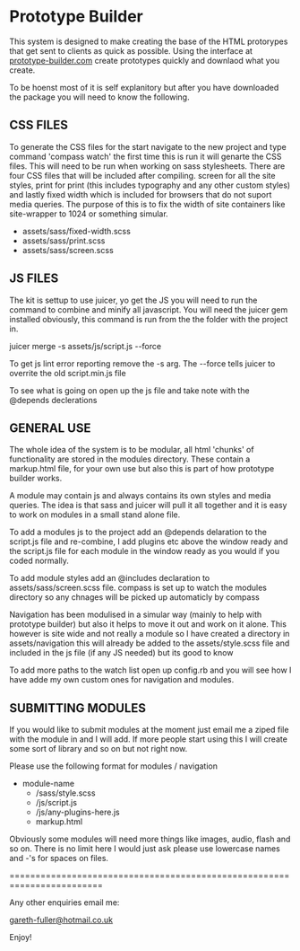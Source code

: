 # Prototype Builder

This system is designed to make creating the base of the HTML protorypes that get sent to clients
as quick as possible. Using the interface at [prototype-builder.com](http://prototype-builder.com) create prototypes quickly and downlaod 
what you create.

To be hoenst most of it is self explanitory but after you have downloaded the package you will need
to know the following.


## CSS FILES

To generate the CSS files for the start navigate to the new project and type command 'compass watch' the first time this is run it will
genarte the CSS files. This will need to be run when working on sass stylesheets. There are four CSS files that will be included
after compiling. screen for all the site styles, print for print (this includes typography and any other custom styles) and lastly fixed
width which is included for browsers that do not suport media queries. The purpose of this is to fix the width of site containers like
site-wrapper to 1024 or something simular.

* assets/sass/fixed-width.scss
* assets/sass/print.scss
* assets/sass/screen.scss

## JS FILES

The kit is settup to use juicer, yo get the JS you will need to run the command to combine and minify
all javascript. You will need the juicer gem installed obviously, this command is run from the the folder
with the project in.

juicer merge -s assets/js/script.js --force

To get js lint error reporting remove the -s arg.
The --force tells juicer to overrite the old script.min.js file

To see what is going on open up the js file and take note with the @depends declerations



## GENERAL USE

The whole idea of the system is to be modular, all html 'chunks' of functionality are stored in
the modules directory. These contain a markup.html file, for your own use but also this is part of how
prototype builder works.

A module may contain js and always contains its own styles and media queries. The idea is that sass and juicer
will pull it all together and it is easy to work on modules in a small stand alone file.

To add a modules js to the project add an @depends delaration to the script.js file and re-combine, I add plugins etc
above the window ready and the script.js file for each module in the window ready as you would if you coded normally.

To add module styles add an @includes declaration to assets/sass/screen.scss file. compass is set up to watch the modules 
directory so any chnages will be picked up automaticly by compass

Navigation has been modulised in a simular way (mainly to help with prototype builder) but also it helps to move it out
and work on it alone. This however is site wide and not really a module so I have created a directory in assets/navigation
this will already be added to the assets/style.scss file and included in the js file (if any JS needed) but its good to know

To add more paths to the watch list open up config.rb and you will see how I have adde my own custom ones for navigation
and modules.



## SUBMITTING MODULES

If you would like to submit modules at the moment just email me a ziped file with the module in and I will add. If 
more people start using this I will create some sort of library and so on but not right now.

Please use the following format for modules / navigation

* module-name
    * /sass/style.scss
    * /js/script.js
    * /js/any-plugins-here.js
    * markup.html

Obviously some modules will need more things like images, audio, flash and so on. There is no limit here I would just
ask please use lowercase names and -'s for spaces on files.


========================================================================

Any other enquiries email me:

gareth-fuller@hotmail.co.uk

Enjoy!